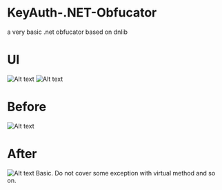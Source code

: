 # KeyAuth-.NET-Obfucator
a very basic .net obfucator based on dnlib

# UI

![Alt text](https://cdn.discordapp.com/attachments/961693695642583060/1074416119147929684/image.png)
![Alt text](https://cdn.discordapp.com/attachments/961693695642583060/1074416119340880032/image.png)
# Before
![Alt text](https://cdn.discordapp.com/attachments/886514195514916884/1073955410597392394/image.png)
# After
![Alt text](https://cdn.discordapp.com/attachments/886514195514916884/1073955759836123156/image.png)
Basic. Do not cover some exception with virtual method and so on.
